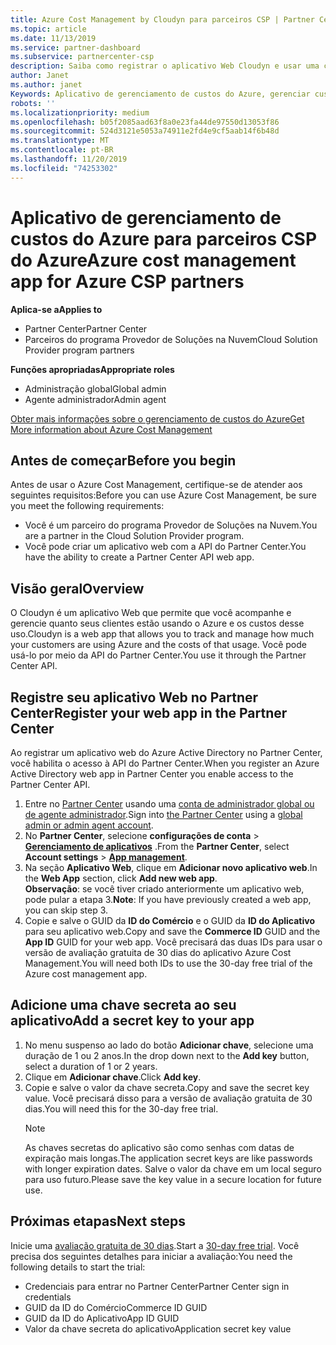 ```yaml
---
title: Azure Cost Management by Cloudyn para parceiros CSP | Partner Center
ms.topic: article
ms.date: 11/13/2019
ms.service: partner-dashboard
ms.subservice: partnercenter-csp
description: Saiba como registrar o aplicativo Web Cloudyn e usar uma chave secreta para ele no Partner Center para que você possa usar o aplicativo para acompanhar o uso do cliente e os custos do Azure.
author: Janet
ms.author: janet
Keywords: Aplicativo de gerenciamento de custos do Azure, gerenciar custos, aplicativos Web
robots: ''
ms.localizationpriority: medium
ms.openlocfilehash: b05f2085aad63f8a0e23fa44de97550d13053f86
ms.sourcegitcommit: 524d3121e5053a74911e2fd4e9cf5aab14f6b48d
ms.translationtype: MT
ms.contentlocale: pt-BR
ms.lasthandoff: 11/20/2019
ms.locfileid: "74253302"
---
```

# <a name="azure-cost-management-app-for-azure-csp-partners"></a><span data-ttu-id="cc3d5-104">Aplicativo de gerenciamento de custos do Azure para parceiros CSP do Azure</span><span class="sxs-lookup"><span data-stu-id="cc3d5-104">Azure cost management app for Azure CSP partners</span></span>  

<span data-ttu-id="cc3d5-105">**Aplica-se a**</span><span class="sxs-lookup"><span data-stu-id="cc3d5-105">**Applies to**</span></span>

- <span data-ttu-id="cc3d5-106">Partner Center</span><span class="sxs-lookup"><span data-stu-id="cc3d5-106">Partner Center</span></span>
- <span data-ttu-id="cc3d5-107">Parceiros do programa Provedor de Soluções na Nuvem</span><span class="sxs-lookup"><span data-stu-id="cc3d5-107">Cloud Solution Provider program partners</span></span>

<span data-ttu-id="cc3d5-108">**Funções apropriadas**</span><span class="sxs-lookup"><span data-stu-id="cc3d5-108">**Appropriate roles**</span></span>

- <span data-ttu-id="cc3d5-109">Administração global</span><span class="sxs-lookup"><span data-stu-id="cc3d5-109">Global admin</span></span>
- <span data-ttu-id="cc3d5-110">Agente administrador</span><span class="sxs-lookup"><span data-stu-id="cc3d5-110">Admin agent</span></span>

[<span data-ttu-id="cc3d5-111">Obter mais informações sobre o gerenciamento de custos do Azure</span><span class="sxs-lookup"><span data-stu-id="cc3d5-111">Get More information about Azure Cost Management</span></span>](https://go.microsoft.com/fwlink/p/?linkid=857893)

## <a name="before-you-begin"></a><span data-ttu-id="cc3d5-112">Antes de começar</span><span class="sxs-lookup"><span data-stu-id="cc3d5-112">Before you begin</span></span>
<span data-ttu-id="cc3d5-113">Antes de usar o Azure Cost Management, certifique-se de atender aos seguintes requisitos:</span><span class="sxs-lookup"><span data-stu-id="cc3d5-113">Before you can use Azure Cost Management, be sure you meet the following requirements:</span></span>

- <span data-ttu-id="cc3d5-114">Você é um parceiro do programa Provedor de Soluções na Nuvem.</span><span class="sxs-lookup"><span data-stu-id="cc3d5-114">You are a partner in the Cloud Solution Provider program.</span></span>
- <span data-ttu-id="cc3d5-115">Você pode criar um aplicativo web com a API do Partner Center.</span><span class="sxs-lookup"><span data-stu-id="cc3d5-115">You have the ability to create a Partner Center API web app.</span></span>

## <a name="overview"></a><span data-ttu-id="cc3d5-116">Visão geral</span><span class="sxs-lookup"><span data-stu-id="cc3d5-116">Overview</span></span>

<span data-ttu-id="cc3d5-117">O Cloudyn é um aplicativo Web que permite que você acompanhe e gerencie quanto seus clientes estão usando o Azure e os custos desse uso.</span><span class="sxs-lookup"><span data-stu-id="cc3d5-117">Cloudyn is a web app that allows you to track and manage how much your customers are using Azure and the costs of that usage.</span></span> <span data-ttu-id="cc3d5-118">Você pode usá-lo por meio da API do Partner Center.</span><span class="sxs-lookup"><span data-stu-id="cc3d5-118">You use it through the Partner Center API.</span></span>

## <a name="register-your-web-app-in-the-partner-center"></a><span data-ttu-id="cc3d5-119">Registre seu aplicativo Web no Partner Center</span><span class="sxs-lookup"><span data-stu-id="cc3d5-119">Register your web app in the Partner Center</span></span>
<span data-ttu-id="cc3d5-120">Ao registrar um aplicativo web do Azure Active Directory no Partner Center, você habilita o acesso à API do Partner Center.</span><span class="sxs-lookup"><span data-stu-id="cc3d5-120">When you register an Azure Active Directory web app in Partner Center you enable access to the Partner Center API.</span></span> 
1.  <span data-ttu-id="cc3d5-121">Entre no [Partner Center](https://partnercenter.microsoft.com/pcv/dashboard/overview) usando uma [conta de administrador global ou de agente administrador](create-user-accounts-and-set-permissions.md).</span><span class="sxs-lookup"><span data-stu-id="cc3d5-121">Sign into [the Partner Center](https://partnercenter.microsoft.com/pcv/dashboard/overview) using a [global admin or admin agent account](create-user-accounts-and-set-permissions.md).</span></span>
2.  <span data-ttu-id="cc3d5-122">No **Partner Center**, selecione **configurações de conta** &gt; **[Gerenciamento de aplicativos](https://partnercenter.microsoft.com/pcv/apiintegration/appmanagement)** .</span><span class="sxs-lookup"><span data-stu-id="cc3d5-122">From the **Partner Center**, select **Account settings** &gt; **[App management](https://partnercenter.microsoft.com/pcv/apiintegration/appmanagement)**.</span></span>
3.  <span data-ttu-id="cc3d5-123">Na seção **Aplicativo Web**, clique em **Adicionar novo aplicativo web**.</span><span class="sxs-lookup"><span data-stu-id="cc3d5-123">In the **Web App** section, click **Add new web app**.</span></span>
<br> <span data-ttu-id="cc3d5-124">**Observação**: se você tiver criado anteriormente um aplicativo web, pode pular a etapa 3.</span><span class="sxs-lookup"><span data-stu-id="cc3d5-124">**Note**: If you have previously created a web app, you can skip step 3.</span></span>
4.  <span data-ttu-id="cc3d5-125">Copie e salve o GUID da **ID do Comércio** e o GUID da **ID do Aplicativo** para seu aplicativo web.</span><span class="sxs-lookup"><span data-stu-id="cc3d5-125">Copy and save the **Commerce ID** GUID and the **App ID** GUID for your web app.</span></span> <span data-ttu-id="cc3d5-126">Você precisará das duas IDs para usar o versão de avaliação gratuita de 30 dias do aplicativo Azure Cost Management.</span><span class="sxs-lookup"><span data-stu-id="cc3d5-126">You will need both IDs to use the 30-day free trial of the Azure cost management app.</span></span>

## <a name="add-a-secret-key-to-your-app"></a><span data-ttu-id="cc3d5-127">Adicione uma chave secreta ao seu aplicativo</span><span class="sxs-lookup"><span data-stu-id="cc3d5-127">Add a secret key to your app</span></span>
1. <span data-ttu-id="cc3d5-128">No menu suspenso ao lado do botão **Adicionar chave**, selecione uma duração de 1 ou 2 anos.</span><span class="sxs-lookup"><span data-stu-id="cc3d5-128">In the drop down next to the **Add key** button, select a duration of 1 or 2 years.</span></span>
2. <span data-ttu-id="cc3d5-129">Clique em **Adicionar chave**.</span><span class="sxs-lookup"><span data-stu-id="cc3d5-129">Click **Add key**.</span></span> 
3. <span data-ttu-id="cc3d5-130">Copie e salve o valor da chave secreta.</span><span class="sxs-lookup"><span data-stu-id="cc3d5-130">Copy and save the secret key value.</span></span> <span data-ttu-id="cc3d5-131">Você precisará disso para a versão de avaliação gratuita de 30 dias.</span><span class="sxs-lookup"><span data-stu-id="cc3d5-131">You will need this for the 30-day free trial.</span></span><br>
   > [!NOTE]  
   > <span data-ttu-id="cc3d5-132">As chaves secretas do aplicativo são como senhas com datas de expiração mais longas.</span><span class="sxs-lookup"><span data-stu-id="cc3d5-132">The application secret keys are like passwords with longer expiration dates.</span></span> <span data-ttu-id="cc3d5-133">Salve o valor da chave em um local seguro para uso futuro.</span><span class="sxs-lookup"><span data-stu-id="cc3d5-133">Please save the key value in a secure location for future use.</span></span>

## <a name="next-steps"></a><span data-ttu-id="cc3d5-134">Próximas etapas</span><span class="sxs-lookup"><span data-stu-id="cc3d5-134">Next steps</span></span>
<span data-ttu-id="cc3d5-135">Inicie uma [avaliação gratuita de 30 dias](https://go.microsoft.com/fwlink/?linkid=857895).</span><span class="sxs-lookup"><span data-stu-id="cc3d5-135">Start a [30-day free trial](https://go.microsoft.com/fwlink/?linkid=857895).</span></span>
<span data-ttu-id="cc3d5-136">Você precisa dos seguintes detalhes para iniciar a avaliação:</span><span class="sxs-lookup"><span data-stu-id="cc3d5-136">You need the following details to start the trial:</span></span>
- <span data-ttu-id="cc3d5-137">Credenciais para entrar no Partner Center</span><span class="sxs-lookup"><span data-stu-id="cc3d5-137">Partner Center sign in credentials</span></span>
- <span data-ttu-id="cc3d5-138">GUID da ID do Comércio</span><span class="sxs-lookup"><span data-stu-id="cc3d5-138">Commerce ID GUID</span></span>
- <span data-ttu-id="cc3d5-139">GUID da ID do Aplicativo</span><span class="sxs-lookup"><span data-stu-id="cc3d5-139">App ID GUID</span></span>
- <span data-ttu-id="cc3d5-140">Valor da chave secreta do aplicativo</span><span class="sxs-lookup"><span data-stu-id="cc3d5-140">Application secret key value</span></span>
